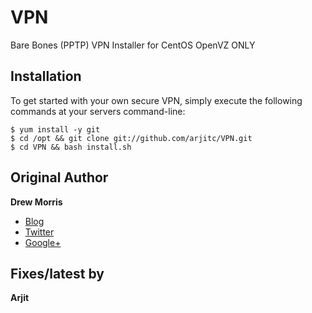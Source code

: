 # VPN

Bare Bones (PPTP) VPN Installer for CentOS OpenVZ ONLY

## Installation

To get started with your own secure VPN, simply execute the following commands at your servers command-line:

	$ yum install -y git
	$ cd /opt && git clone git://github.com/arjitc/VPN.git
	$ cd VPN && bash install.sh


## Original Author

**Drew Morris**

+ [Blog](http://drewsymo.com)
+ [Twitter](http://twitter.com/drewsymo)
+ [Google+](https://plus.google.com/u/0/114153589610660530694)

## Fixes/latest by

**Arjit**
